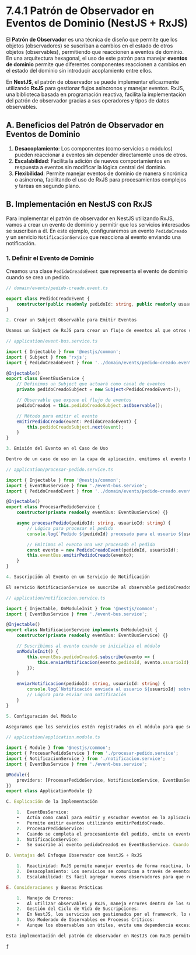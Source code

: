 # 7.4.1 Patrón de Observador en Eventos de Dominio (NestJS + RxJS)

El **Patrón de Observador** es una técnica de diseño que permite que los objetos (observadores) se suscriban a cambios en el estado de otros objetos (observables), permitiendo que reaccionen a eventos de dominio. En una arquitectura hexagonal, el uso de este patrón para manejar **eventos de dominio** permite que diferentes componentes reaccionen a cambios en el estado del dominio sin introducir acoplamiento entre ellos.

En **NestJS**, el patrón de observador se puede implementar eficazmente utilizando **RxJS** para gestionar flujos asíncronos y manejar eventos. RxJS, una biblioteca basada en programación reactiva, facilita la implementación del patrón de observador gracias a sus operadores y tipos de datos observables.

## A. Beneficios del Patrón de Observador en Eventos de Dominio

1. **Desacoplamiento**: Los componentes (como servicios o módulos) pueden reaccionar a eventos sin depender directamente unos de otros.
2. **Escalabilidad**: Facilita la adición de nuevos comportamientos en respuesta a eventos sin modificar la lógica central del dominio.
3. **Flexibilidad**: Permite manejar eventos de dominio de manera sincrónica o asíncrona, facilitando el uso de RxJS para procesamientos complejos y tareas en segundo plano.

## B. Implementación en NestJS con RxJS

Para implementar el patrón de observador en NestJS utilizando RxJS, vamos a crear un evento de dominio y permitir que los servicios interesados se suscriban a él. En este ejemplo, configuraremos un evento `PedidoCreado` y un servicio `NotificacionService` que reacciona al evento enviando una notificación.

### 1. Definir el Evento de Dominio

Creamos una clase `PedidoCreadoEvent` que representa el evento de dominio cuando se crea un pedido.

```typescript
// domain/events/pedido-creado.event.ts

export class PedidoCreadoEvent {
    constructor(public readonly pedidoId: string, public readonly usuarioId: string) {}
}

2. Crear un Subject Observable para Emitir Eventos

Usamos un Subject de RxJS para crear un flujo de eventos al que otros servicios puedan suscribirse.

// application/event-bus.service.ts

import { Injectable } from '@nestjs/common';
import { Subject } from 'rxjs';
import { PedidoCreadoEvent } from '../domain/events/pedido-creado.event';

@Injectable()
export class EventBusService {
    // Definimos un Subject que actuará como canal de eventos
    private pedidoCreadoSubject = new Subject<PedidoCreadoEvent>();

    // Observable que expone el flujo de eventos
    pedidoCreado$ = this.pedidoCreadoSubject.asObservable();

    // Método para emitir el evento
    emitirPedidoCreado(event: PedidoCreadoEvent) {
        this.pedidoCreadoSubject.next(event);
    }
}

3. Emisión del Evento en el Caso de Uso

Dentro de un caso de uso en la capa de aplicación, emitimos el evento PedidoCreadoEvent cuando se crea un pedido.

// application/procesar-pedido.service.ts

import { Injectable } from '@nestjs/common';
import { EventBusService } from './event-bus.service';
import { PedidoCreadoEvent } from '../domain/events/pedido-creado.event';

@Injectable()
export class ProcesarPedidoService {
    constructor(private readonly eventBus: EventBusService) {}

    async procesarPedido(pedidoId: string, usuarioId: string) {
        // Lógica para procesar el pedido
        console.log(`Pedido ${pedidoId} procesado para el usuario ${usuarioId}`);

        // Emitimos el evento una vez procesado el pedido
        const evento = new PedidoCreadoEvent(pedidoId, usuarioId);
        this.eventBus.emitirPedidoCreado(evento);
    }
}

4. Suscripción al Evento en un Servicio de Notificación

El servicio NotificacionService se suscribe al observable pedidoCreado$ de EventBusService para recibir eventos de creación de pedidos y realizar acciones en respuesta.

// application/notificacion.service.ts

import { Injectable, OnModuleInit } from '@nestjs/common';
import { EventBusService } from './event-bus.service';

@Injectable()
export class NotificacionService implements OnModuleInit {
    constructor(private readonly eventBus: EventBusService) {}

    // Suscribimos al evento cuando se inicializa el módulo
    onModuleInit() {
        this.eventBus.pedidoCreado$.subscribe(evento => {
            this.enviarNotificacion(evento.pedidoId, evento.usuarioId);
        });
    }

    enviarNotificacion(pedidoId: string, usuarioId: string) {
        console.log(`Notificación enviada al usuario ${usuarioId} sobre el pedido ${pedidoId}`);
        // Lógica para enviar una notificación
    }
}

5. Configuración del Módulo

Aseguramos que los servicios estén registrados en el módulo para que se puedan inyectar y funcionar correctamente.

// application/application.module.ts

import { Module } from '@nestjs/common';
import { ProcesarPedidoService } from './procesar-pedido.service';
import { NotificacionService } from './notificacion.service';
import { EventBusService } from './event-bus.service';

@Module({
    providers: [ProcesarPedidoService, NotificacionService, EventBusService],
})
export class ApplicationModule {}

C. Explicación de la Implementación

	1.	EventBusService:
	•	Actúa como canal para emitir y escuchar eventos en la aplicación. Expone un observable (pedidoCreado$) que otros servicios pueden suscribirse para recibir los eventos de PedidoCreadoEvent.
	•	Permite emitir eventos utilizando emitirPedidoCreado.
	2.	ProcesarPedidoService:
	•	Cuando se completa el procesamiento del pedido, emite un evento PedidoCreadoEvent a través de EventBusService, lo que permite que otros componentes (observadores) reaccionen a este evento.
	3.	NotificacionService:
	•	Se suscribe al evento pedidoCreado$ en EventBusService. Cuando se emite un PedidoCreadoEvent, NotificacionService reacciona enviando una notificación al usuario.

D. Ventajas del Enfoque Observador con NestJS + RxJS

	1.	Reactividad: RxJS permite manejar eventos de forma reactiva, lo cual es ideal para sistemas con múltiples componentes que necesitan reaccionar a cambios en el dominio.
	2.	Desacoplamiento: Los servicios se comunican a través de eventos, sin referencias directas entre ellos, lo que mejora la modularidad y el mantenimiento del sistema.
	3.	Escalabilidad: Es fácil agregar nuevos observadores para que reaccionen a eventos sin modificar el código existente. Esto permite que el sistema crezca sin comprometer su estabilidad.

E. Consideraciones y Buenas Prácticas

	1.	Manejo de Errores:
	•	Al utilizar observables y RxJS, maneja errores dentro de los suscriptores para evitar que el flujo de eventos se interrumpa debido a un fallo en un observador.
	2.	Gestión del Ciclo de Vida de Suscripciones:
	•	En NestJS, los servicios son gestionados por el framework, lo que facilita el manejo del ciclo de vida de las suscripciones. Sin embargo, si se crean suscripciones adicionales, es importante asegurarse de que se liberen correctamente para evitar fugas de memoria.
	3.	Uso Moderado de Observables en Procesos Críticos:
	•	Aunque los observables son útiles, evita una dependencia excesiva en ellos para procesos críticos o que requieran confirmación de ejecución. Si necesitas asegurar el procesamiento secuencial de ciertos eventos, considera otras técnicas de sincronización.

Esta implementación del patrón de observador en NestJS con RxJS permite gestionar eventos de dominio de manera eficiente y escalable, asegurando que el sistema sea modular, fácil de mantener y adaptable a nuevos requerimientos sin grandes cambios en la lógica de negocio o infraestructura.

ƒ